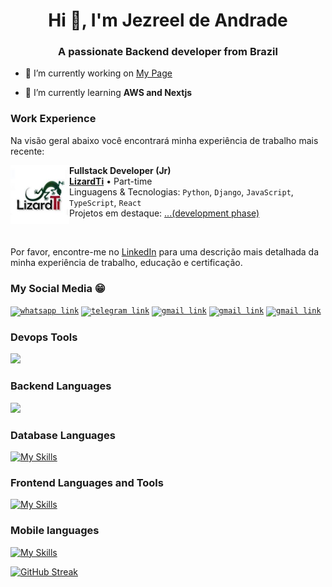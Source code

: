 <!--
## Hi there 👋
**woragis/woragis** is a ✨ _special_ ✨ repository because its `README.md` (this file) appears on your GitHub profile.

Here are some ideas to get you started:

- 🔭 I’m currently working on ...
- 🌱 I’m currently learning ...
- 👯 I’m looking to collaborate on ...
- 🤔 I’m looking for help with ...
- 💬 Ask me about ...
- 📫 How to reach me: ...
- 😄 Pronouns: ...
- ⚡ Fun fact: ...
-->
<h1 align="center">Hi 👋, I'm Jezreel de Andrade</h1>
<h3 align="center">A passionate Backend developer from Brazil</h3>

- 🔭 I’m currently working on [My Page](https://woragis.github.io/woragis)
<!-- - [Todo App](https://github.com/woragis/todo-app) [Notes App](https://github.com/woragis/notes-app) [Blog App](https://github.com/woragis/blog-app) [Cipher Master](https://github.com/woragis/cipher-master) -->

- 🌱 I’m currently learning **AWS and Nextjs**

### Work Experience

Na visão geral abaixo você encontrará minha experiência de trabalho mais recente:

[<img align="left" height="94px" width="94px" alt="Warpnet" src="src/assets/lizardti.jpg"/>](https://www.google.com/)

**Fullstack Developer (Jr)** \
[**LizardTi**](https://www.google.com/) • Part-time \
Linguagens & Tecnologias: `Python`, `Django`, `JavaScript`, `TypeScript`, `React`\
Projetos em destaque: [...(development phase)](https://www.google.com/)
<br/>

<br/>

Por favor, encontre-me no [LinkedIn](https://www.linkedin.com/in/jezreel-andrade/) para uma descrição mais detalhada da minha experiência de trabalho, educação e certificação.

<!-- Social Media Section -->
<h3 align="left">My Social Media 😁</h3>
<p>
  <code><a href="https://instagram.com/y.jezreel.andrade"><img src="https://img.shields.io/badge/WhatsApp-25D366?style=for-the-badge&logo=whatsapp&logoColor=white" alt="whatsapp link" /></a></code>
  <code><a href="https://instagram.com/y.jezreel.andrade"><img src="https://img.shields.io/badge/Telegram-2CA5E0?style=for-the-badge&logo=telegram&logoColor=white" alt="telegram link" /></a></code>
  <code><a href="https://instagram.com/y.jezreel.andrade"><img src="https://img.shields.io/badge/Gmail-D14836?style=for-the-badge&logo=gmail&logoColor=white" alt="gmail link" /></a></code>
  <code><a href="https://instagram.com/y.jezreel.andrade"><img src="https://img.shields.io/badge/Instagram-E4405F?style=for-the-badge&logo=instagram&logoColor=white" alt="gmail link" /></a></code>
  <code><a href="https://instagram.com/y.jezreel.andrade"><img src="https://img.shields.io/badge/YouTube-FF0000?style=for-the-badge&logo=youtube&logoColor=white" alt="gmail link" /></a></code>
</p>

<!-- Devops -->
<h3 align="left">Devops Tools</h3>
<p align="left">
  <a href="#">
    <img src="https://skillicons.dev/icons?i=aws,docker,kubernetes,linux,git,nginx" />
  </a>
</p>

<!-- Backend Languages -->
<h3 align="left">Backend Languages</h3>
<p align="left">
  <a href="#">
    <img src="https://skillicons.dev/icons?i=rust,golang,nodejs,express,python,django" />
  </a>
</p>

<!-- Database Section -->
### Database Languages

[![My Skills](https://skillicons.dev/icons?i=postgres,redis,mongodb)](https://woragis.github.io/woragis)

<!-- Frontend Languages -->
### Frontend Languages and Tools

[![My Skills](https://skillicons.dev/icons?i=html,css,javascript,typescript,react,redux,sass,tailwindcss&perline=2)](https://woragis.github.io/woragis)

<!-- Mobile Languages and tools section -->
### Mobile languages

[![My Skills](https://skillicons.dev/icons?i=dart,flutter)](https://woragis.github.io/woragis)

<!-- <p><img align="center" src="https://github-readme-streak-stats.herokuapp.com/?user=woragis&" alt="woragis" /></p> 
-->

[![GitHub Streak](https://github-readme-streak-stats.herokuapp.com?user=woragis&hide_border=true)](https://woragis.github.io/woragis)
